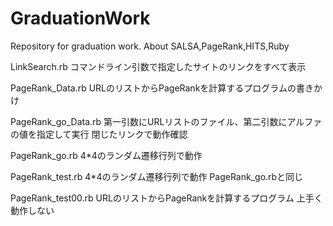 # GraduationWork
Repository for graduation work. About SALSA,PageRank,HITS,Ruby 

LinkSearch.rb
	コマンドライン引数で指定したサイトのリンクをすべて表示

PageRank_Data.rb
	URLのリストからPageRankを計算するプログラムの書きかけ

PageRank_go_Data.rb
	第一引数にURLリストのファイル、第二引数にアルファの値を指定して実行
	閉じたリンクで動作確認

PageRank_go.rb
	4*4のランダム遷移行列で動作

PageRank_test.rb
	4*4のランダム遷移行列で動作
	PageRank_go.rbと同じ

PageRank_test00.rb
	URLのリストからPageRankを計算するプログラム
	上手く動作しない
